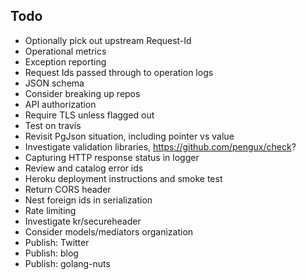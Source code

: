 ## Todo

* Optionally pick out upstream Request-Id
* Operational metrics
* Exception reporting
* Request Ids passed through to operation logs
* JSON schema
* Consider breaking up repos
* API authorization
* Require TLS unless flagged out
* Test on travis
* Revisit PgJson situation, including pointer vs value
* Investigate validation libraries, https://github.com/pengux/check?
* Capturing HTTP response status in logger
* Review and catalog error ids
* Heroku deployment instructions and smoke test
* Return CORS header
* Nest foreign ids in serialization
* Rate limiting
* Investigate kr/secureheader
* Consider models/mediators organization
* Publish: Twitter
* Publish: blog
* Publish: golang-nuts
